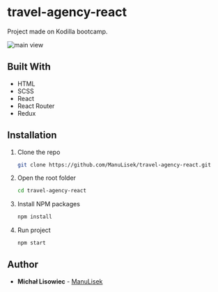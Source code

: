 # travel-agency-react

Project made on Kodilla bootcamp.

![main view](https://res.cloudinary.com/dorwcwygq/image/upload/v1642536362/wtyker/portfolio/Zrzut_ekranu_64_bmwjtm.png)

## Built With

* HTML
* SCSS
* React
* React Router
* Redux

## Installation

1. Clone the repo
   ```sh
   git clone https://github.com/ManuLisek/travel-agency-react.git
   ```
2. Open the root folder
   ```sh
   cd travel-agency-react
   ```
3. Install NPM packages
   ```sh
   npm install
   ```
4. Run project
   ```sh
   npm start
   ```

## Author

* **Michał Lisowiec** - [ManuLisek](https://github.com/ManuLisek)
